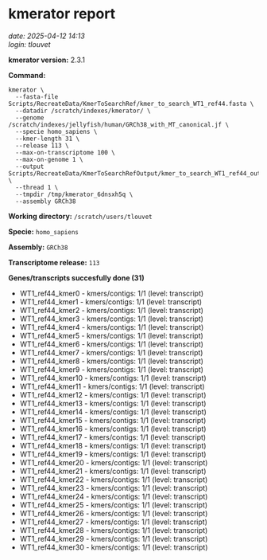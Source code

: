 # kmerator report
*date: 2025-04-12 14:13*  
*login: tlouvet*

**kmerator version:** 2.3.1

**Command:**

```
kmerator \
  --fasta-file Scripts/RecreateData/KmerToSearchRef/kmer_to_search_WT1_ref44.fasta \
  --datadir /scratch/indexes/kmerator/ \
  --genome /scratch/indexes/jellyfish/human/GRCh38_with_MT_canonical.jf \
  --specie homo_sapiens \
  --kmer-length 31 \
  --release 113 \
  --max-on-transcriptome 100 \
  --max-on-genome 1 \
  --output Scripts/RecreateData/KmerToSearchRefOutput/kmer_to_search_WT1_ref44_output \
  --thread 1 \
  --tmpdir /tmp/kmerator_6dnsxh5q \
  --assembly GRCh38
```

**Working directory:** `/scratch/users/tlouvet`

**Specie:** `homo_sapiens`

**Assembly:** `GRCh38`

**Transcriptome release:** `113`

**Genes/transcripts succesfully done (31)**

- WT1_ref44_kmer0 - kmers/contigs: 1/1 (level: transcript)
- WT1_ref44_kmer1 - kmers/contigs: 1/1 (level: transcript)
- WT1_ref44_kmer2 - kmers/contigs: 1/1 (level: transcript)
- WT1_ref44_kmer3 - kmers/contigs: 1/1 (level: transcript)
- WT1_ref44_kmer4 - kmers/contigs: 1/1 (level: transcript)
- WT1_ref44_kmer5 - kmers/contigs: 1/1 (level: transcript)
- WT1_ref44_kmer6 - kmers/contigs: 1/1 (level: transcript)
- WT1_ref44_kmer7 - kmers/contigs: 1/1 (level: transcript)
- WT1_ref44_kmer8 - kmers/contigs: 1/1 (level: transcript)
- WT1_ref44_kmer9 - kmers/contigs: 1/1 (level: transcript)
- WT1_ref44_kmer10 - kmers/contigs: 1/1 (level: transcript)
- WT1_ref44_kmer11 - kmers/contigs: 1/1 (level: transcript)
- WT1_ref44_kmer12 - kmers/contigs: 1/1 (level: transcript)
- WT1_ref44_kmer13 - kmers/contigs: 1/1 (level: transcript)
- WT1_ref44_kmer14 - kmers/contigs: 1/1 (level: transcript)
- WT1_ref44_kmer15 - kmers/contigs: 1/1 (level: transcript)
- WT1_ref44_kmer16 - kmers/contigs: 1/1 (level: transcript)
- WT1_ref44_kmer17 - kmers/contigs: 1/1 (level: transcript)
- WT1_ref44_kmer18 - kmers/contigs: 1/1 (level: transcript)
- WT1_ref44_kmer19 - kmers/contigs: 1/1 (level: transcript)
- WT1_ref44_kmer20 - kmers/contigs: 1/1 (level: transcript)
- WT1_ref44_kmer21 - kmers/contigs: 1/1 (level: transcript)
- WT1_ref44_kmer22 - kmers/contigs: 1/1 (level: transcript)
- WT1_ref44_kmer23 - kmers/contigs: 1/1 (level: transcript)
- WT1_ref44_kmer24 - kmers/contigs: 1/1 (level: transcript)
- WT1_ref44_kmer25 - kmers/contigs: 1/1 (level: transcript)
- WT1_ref44_kmer26 - kmers/contigs: 1/1 (level: transcript)
- WT1_ref44_kmer27 - kmers/contigs: 1/1 (level: transcript)
- WT1_ref44_kmer28 - kmers/contigs: 1/1 (level: transcript)
- WT1_ref44_kmer29 - kmers/contigs: 1/1 (level: transcript)
- WT1_ref44_kmer30 - kmers/contigs: 1/1 (level: transcript)
